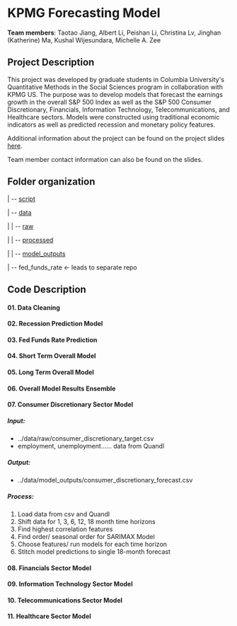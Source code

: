 # KPMG Forecasting Model

**Team members**: Taotao Jiang, Albert Li, Peishan Li, Christina Lv, Jinghan (Katherine) Ma, Kushal Wijesundara, Michelle A. Zee

## Project Description

This project was developed by graduate students in Columbia University's Quantitative Methods in the Social Sciences program in collaboration with KPMG US. The purpose was to develop models that forecast the earnings growth in the overall S&P 500 Index as well as the S&P 500 Consumer Discretionary, Financials, Information Technology, Telecommunications, and Healthcare sectors. Models were constructed using traditional economic indicators as well as predicted recession and monetary policy features.

Additional information about the project can be found on the project slides [here](https://drive.google.com/file/d/1e8A9KN6Vd7Jnt7rs3f0el_kzR8H85jv8/view?usp=sharing).

Team member contact information can also be found on the slides.


## Folder organization

| -- [script](/script)

| -- [data](/data)              

| | -- [raw](/data/raw)

| | -- [processed](/data/processed)

| | -- [model_outputs](/data/model_outputs)

| -- fed_funds_rate <- leads to separate repo

## Code Description

#### 01. Data Cleaning

#### 02. Recession Prediction Model

#### 03. Fed Funds Rate Prediction

#### 04. Short Term Overall Model

#### 05. Long Term Overall Model

#### 06. Overall Model Results Ensemble

#### 07. Consumer Discretionary Sector Model
##### Input: 
* ../data/raw/consumer_discretionary_target.csv
* employment, unemployment...... data from Quandl
##### Output:
* ../data/model_outputs/consumer_discretionary_forecast.csv
##### Process:
1. Load data from csv and Quandl
2. Shift data for 1, 3, 6, 12, 18 month time horizons
3. Find highest correlation features
4. Find order/ seasonal order for SARIMAX Model
5. Choose features/ run models for each time horizon
6. Stitch model predictions to single 18-month forecast

#### 08. Financials Sector Model

#### 09. Information Technology Sector Model

#### 10. Telecommunications Sector Model

#### 11. Healthcare Sector Model

